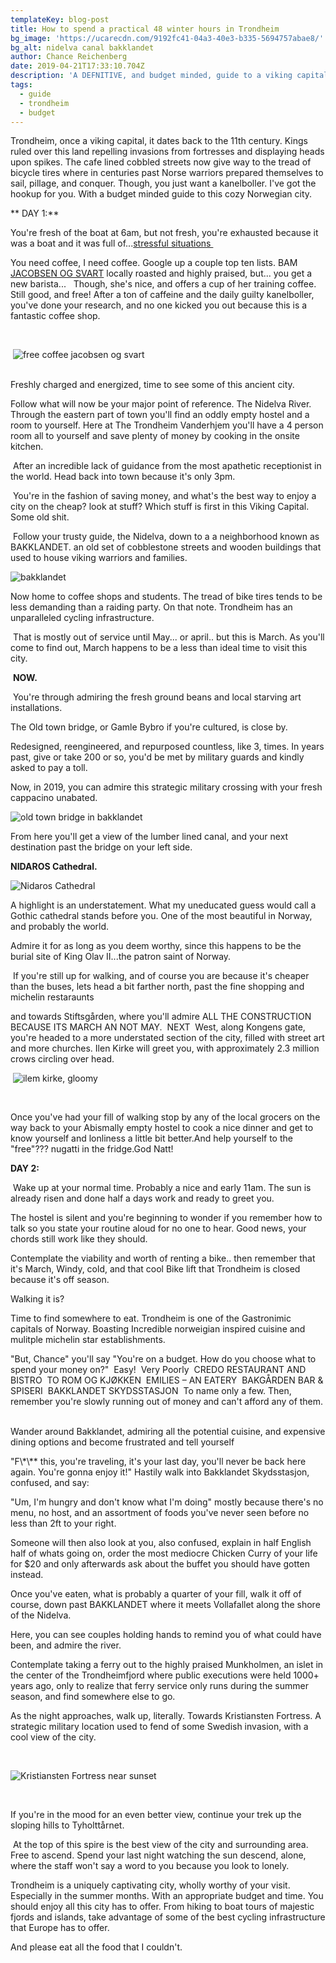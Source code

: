 ```yaml
---
templateKey: blog-post
title: How to spend a practical 48 winter hours in Trondheim
bg_image: 'https://ucarecdn.com/9192fc41-04a3-40e3-b335-5694757abae8/'
bg_alt: nidelva canal bakklandet
author: Chance Reichenberg
date: 2019-04-21T17:33:10.704Z
description: 'A DEFNITIVE, and budget minded, guide to a viking capital.'
tags:
  - guide
  - trondheim
  - budget
---
```

<div class="article-text">
​
Trondheim, once a viking capital, it dates back to the 11th century.
Kings ruled over this land repelling invasions from fortresses and displaying heads upon spikes. The cafe lined cobbled streets now give way to the tread of bicycle tires where in centuries past Norse warriors prepared themselves to sail, pillage, and conquer. Though, you just want a kanelboller. I've got the hookup for you. With a budget minded guide to this cozy Norwegian city. 



** DAY 1:**
​

You're fresh of the boat at 6am, but not fresh, you're exhausted because it was a boat and it was full of...<a href="https://chanceontravel.com/post/2019-03-26-what-its-like-to-miss-your-hurtigruten-in-sortland-norway/" target="_blank">stressful situations </a>
​

You need coffee, I need coffee. Google up a couple top ten lists. BAM <a href="https://www.jacobsensvart.no/" target="_blank">JACOBSEN OG SVART</a> locally roasted and highly praised, but... you get a new barista...
​
​
Though, she's nice, and offers a cup of her training coffee. Still good, and free! After a ton of caffeine and the daily guilty kanelboller, you've done your research, and no one kicked 
you out because this is a fantastic coffee shop. 
​

</div>
​
<div class="article-image">

​
![free coffee jacobsen og svart](https://ucarecdn.com/456c0c74-c9ed-4013-ab68-684646937f41/-/resize/1000x/-/quality/lighter/ "free coffee jacobsen og svart")
​

</div>
​
<div class="article-text">
​
Freshly charged and energized, time to see some of this ancient city.
​​

Follow what will now be your major point of reference. The Nidelva River. Through the eastern part of town you'll find an oddly empty hostel and a room to yourself. Here at The Trondheim Vanderhjem you'll have a 4 person room all to yourself and save plenty of money by cooking in the onsite kitchen.
​

​
After an incredible lack of guidance from the most apathetic receptionist in the world. Head back into town because it's only 3pm.
​

​
You're in the fashion of saving money, and what's the best way to enjoy a city on the cheap? look at stuff? Which stuff is first in this Viking Capital. Some old shit.
​

​
Follow your trusty guide, the Nidelva, down to a a neighborhood known as BAKKLANDET. an old set of cobblestone streets and wooden buildings that used to house viking warriors and families.
​

</div>
<div class="article-image">

![bakklandet](https://ucarecdn.com/fef98c0c-842a-4958-adf4-a1cc4202a09c/-/resize/1000x/-/quality/lighter/ "bakklandet")

</div>
<div class="article-text">
​
Now home to coffee shops and students. The tread of bike tires tends to be less demanding than a raiding party. On that note. Trondheim has an unparalleled cycling infrastructure.
​

​
That is mostly out of service until May... or april.. but this is March. As you'll come to find out, March happens to be a less than ideal time to visit this city.
​

​
**NOW.**
​

​
You're through admiring the fresh ground beans and local starving art installations.
​​


The Old town bridge, or Gamle Bybro if you're cultured, is close by. 

Redesigned, reengineered, and repurposed countless, like 3, times. In years past, give or take 200 or so, you'd be met by military guards and kindly asked to pay a toll.


Now, in 2019, you can admire this strategic military crossing with your fresh cappacino unabated. 

</div>
<div class="article-image">

![old town bridge in bakklandet](https://ucarecdn.com/14b90405-7073-4a26-ad52-99b710e2bc69/-/resize/1000x/-/quality/lighter/ "old town bridge in bakklandet")

</div>
<div class="article-text">
​
From here you'll get a view of the lumber lined canal, and your next destination past the bridge on your left side.


**NIDAROS Cathedral.**
​
</div
<div class="article-image">

![Nidaros Cathedral](https://ucarecdn.com/fcc15f2c-a8e0-4d8c-94c2-76f11b6a66a9/-/resize/1000x/-/quality/lighter/ "Nidaros Cathedral")

</div>
<div class="article-text">
​
A highlight is an understatement. What my uneducated guess would call a Gothic cathedral stands before you. One of the most beautiful in Norway, and probably the world.
​


Admire it for as long as you deem worthy, since this happens to be the burial site of King Olav II...the patron saint of Norway.


​
If you're still up for walking, and of course you are because it's cheaper than the buses, lets head a bit farther north, past the fine shopping and michelin restaraunts
​


and towards Stiftsgården, where you'll admire ALL THE CONSTRUCTION BECAUSE ITS MARCH AN NOT MAY.
​
NEXT
​
West, along Kongens gate, you're headed to a more understated section of the city, filled with street art and more churches. Ilen Kirke will greet you, with approximately 2.3 million crows circling over head.
​
</div>
<div class="article-image">

​
![ilem kirke, gloomy](https://ucarecdn.com/ead4cd90-4bb1-4300-83e8-0bdc9785e81f/-/resize/1000x/-/quality/lighter/ "ilem kirke, gloomy")

​
​

</div>
<div class="article-text">
​
Once you've had your fill of walking stop by any of the local grocers on the way back to your Abismally empty hostel to cook a nice dinner and get to know yourself and lonliness a little bit better.
​
And help yourself to the "free"??? nugatti in the fridge.
​
God Natt!
​


**DAY 2:**


​
Wake up at your normal time. Probably a nice and early 11am. The sun is already risen and done half a days work and ready to greet you.
​


The hostel is silent and you're beginning to wonder if you remember how to talk so you state your routine aloud for no one to hear. Good news, your chords still work like 
they should.
​


Contemplate the viability and worth of renting a bike.. then remember that it's March, Windy, cold, and that cool Bike lift that Trondheim is closed because it's off season.
​


Walking it is?
​


Time to find somewhere to eat. Trondheim is one of the Gastronimic capitals of Norway. Boasting Incredible norweigian inspired cuisine and mulitple michelin star establishments.
​


"But, Chance" you'll say "You're on a budget. How do you choose what to spend your money on?"
​
Easy!
​
Very Poorly
​
CREDO RESTAURANT AND BISTRO
​
TO ROM OG KJØKKEN
​
EMILIES – AN EATERY
​
BAKGÅRDEN BAR & SPISERI
​
BAKKLANDET SKYDSSTASJON
​
To name only a few. Then, remember you're slowly running out of money and can't afford any of them.
​


Wander around Bakklandet, admiring all the potential cuisine, and expensive dining options and become frustrated and tell yourself 
​


"F\\*\\** this, you're traveling, it's your last day, you'll never be back here again. You're gonna enjoy it!" Hastily walk into Bakklandet Skydsstasjon, confused, and say:
​


"Um, I'm hungry and don't know what I'm doing" mostly because there's no menu, no host, and an assortment of foods you've never seen before no less than 2ft to your right.
​


Someone will then  also look at you, also confused, explain in half English half of whats going on, order the most mediocre Chicken Curry of your life for $20 and only afterwards ask about the 
buffet you should have gotten instead.
​


Once you've eaten, what is probably a quarter of your fill, walk it off of course, down past BAKKLANDET where it meets Vollafallet along the shore of the Nidelva.
​


Here, you can see couples holding hands to remind you of what could have been, and admire the river.
​


Contemplate taking a ferry out to the highly praised Munkholmen, an islet in the center of the Trondheimfjord where public executions were held 1000+ years ago, only to realize that ferry service only runs during the summer season, and find somewhere else to go.
​


As the night approaches, walk up, literally. Towards Kristiansten Fortress. A strategic military location used to fend of some Swedish invasion, with a cool view of the city.
​
</div>
<div class="article-image">
​

![Kristiansten Fortress near sunset](https://ucarecdn.com/0c2ba478-3f3f-491a-83b6-04f370e067c6/-/resize/1000x/-/quality/lighter/ "Kristiansten Fortress near sunset")

​

</div>
<div class="article-text">
​
If you're in the mood for an even better view, continue your trek up the sloping hills to Tyholttårnet.

​
At the top of this spire is the best view of the city and surrounding area. Free to ascend. Spend your last night watching the sun descend, alone, where the staff won't 
say a word to you because you look to lonely.
​


Trondheim is a uniquely captivating city, wholly worthy of your visit. Especially in the summer months. With an appropriate budget and time. You should enjoy all this city has to offer. From hiking to boat tours of majestic fjords and islands, take advantage of some of the best cycling infrastructure that Europe has to offer.
​


And please eat all the food that I couldn't.
​
</div>
